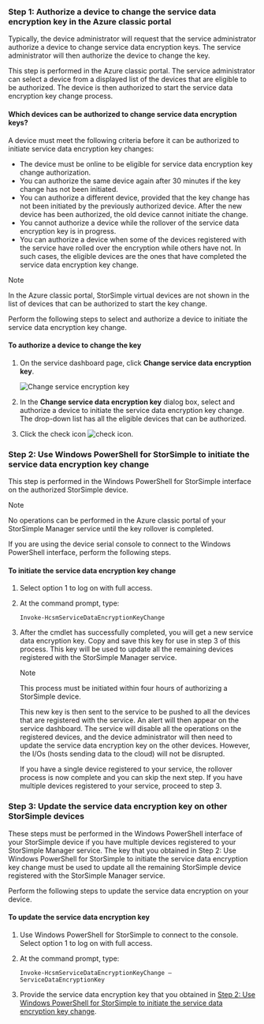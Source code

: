 <!--author=SharS last changed: 12/01/15-->

### Step 1: Authorize a device to change the service data encryption key in the Azure classic portal
Typically, the device administrator will request that the service administrator authorize a device to change service data encryption keys. The service administrator will then authorize the device to change the key.

This step is performed in the Azure classic portal. The service administrator can select a device from a displayed list of the devices that are eligible to be authorized. The device is then authorized to start the service data encryption key change process.

#### Which devices can be authorized to change service data encryption keys?
A device must meet the following criteria before it can be authorized to initiate service data encryption key changes:

* The device must be online to be eligible for service data encryption key change authorization.
* You can authorize the same device again after 30 minutes if the key change has not been initiated.
* You can authorize a different device, provided that the key change has not been initiated by the previously authorized device. After the new device has been authorized, the old device cannot initiate the change.
* You cannot authorize a device while the rollover of the service data encryption key is in progress.
* You can authorize a device when some of the devices registered with the service have rolled over the encryption while others have not. In such cases, the eligible devices are the ones that have completed the service data encryption key change.

> [!NOTE]
> In the Azure classic portal, StorSimple virtual devices are not shown in the list of devices that can be authorized to start the key change.
> 
> 

Perform the following steps to select and authorize a device to initiate the service data encryption key change.

#### To authorize a device to change the key
1. On the service dashboard page, click **Change service data encryption key**.
   
    ![Change service encryption key](./media/storsimple-change-data-encryption-key/HCS_ChangeServiceDataEncryptionKey-include.png)
2. In the **Change service data encryption key** dialog box, select and authorize a device to initiate the service data encryption key change. The drop-down list has all the eligible devices that can be authorized.
3. Click the check icon ![check icon](./media/storsimple-change-data-encryption-key/HCS_CheckIcon-include.png).

### Step 2: Use Windows PowerShell for StorSimple to initiate the service data encryption key change
This step is performed in the Windows PowerShell for StorSimple interface on the authorized StorSimple device.

> [!NOTE]
> No operations can be performed in the Azure classic portal of your StorSimple Manager service until the key rollover is completed.
> 
> 

If you are using the device serial console to connect to the Windows PowerShell interface, perform the following steps.

#### To initiate the service data encryption key change
1. Select option 1 to log on with full access.
2. At the command prompt, type:
   
     `Invoke-HcsmServiceDataEncryptionKeyChange`
3. After the cmdlet has successfully completed, you will get a new service data encryption key. Copy and save this key for use in step 3 of this process. This key will be used to update all the remaining devices registered with the StorSimple Manager service.
   
   > [!NOTE]
   > This process must be initiated within four hours of authorizing a StorSimple device.
   > 
   > 
   > 
   > 
   
   This new key is then sent to the service to be pushed to all the devices that are registered with the service. An alert will then appear on the service dashboard. The service will disable all the operations on the registered devices, and the device administrator will then need to update the service data encryption key on the other devices. However, the I/Os (hosts sending data to the cloud) will not be disrupted.
   
   If you have a single device registered to your service, the rollover process is now complete and you can skip the next step. If you have multiple devices registered to your service, proceed to step 3.

### Step 3: Update the service data encryption key on other StorSimple devices
These steps must be performed in the Windows PowerShell interface of your StorSimple device if you have multiple devices registered to your StorSimple Manager service. The key that you obtained in Step 2: Use Windows PowerShell for StorSimple to initiate the service data encryption key change must be used to update all the remaining StorSimple device registered with the StorSimple Manager service.

Perform the following steps to update the service data encryption on your device.

#### To update the service data encryption key
1. Use Windows PowerShell for StorSimple to connect to the console. Select option 1 to log on with full access.
2. At the command prompt, type:
   
    `Invoke-HcsmServiceDataEncryptionKeyChange – ServiceDataEncryptionKey`
3. Provide the service data encryption key that you obtained in [Step 2: Use Windows PowerShell for StorSimple to initiate the service data encryption key change](#to-initiate-the-service-data-encryption-key-change).

